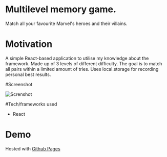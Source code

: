 # Multilevel memory game.

Match all your favourite Marvel's heroes and their villains. 

# Motivation

A simple React-based application to utilise my knowledge about the framework. Made up of 3 levels of different difficulty. The goal is to match all pairs within a limited amount of tries. Uses local.storage for recording personal best results.  

#Screenshot

![Screnshot](https://k2project.github.io/portfolio/static/media/cards.7ba465aa.gif)

#Tech/frameworks used

- React

# Demo 

Hosted with [Github Pages](https://k2project.github.io/cards/)
